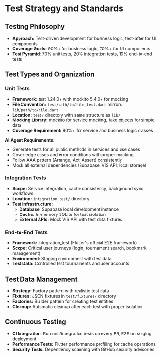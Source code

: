 # Test Strategy and Standards

## Testing Philosophy
- **Approach:** Test-driven development for business logic, test-after for UI components
- **Coverage Goals:** 90%+ for business logic, 70%+ for UI components
- **Test Pyramid:** 70% unit tests, 20% integration tests, 10% end-to-end tests

## Test Types and Organization

### Unit Tests
- **Framework:** test 1.24.0+ with mockito 5.4.0+ for mocking
- **File Convention:** `test/path/to/file_test.dart` mirrors `lib/path/to/file.dart`
- **Location:** `test/` directory with same structure as `lib/`
- **Mocking Library:** mockito for service mocking, fake objects for simple data
- **Coverage Requirement:** 90%+ for service and business logic classes

**AI Agent Requirements:**
- Generate tests for all public methods in services and use cases
- Cover edge cases and error conditions with proper mocking
- Follow AAA pattern (Arrange, Act, Assert) consistently
- Mock all external dependencies (Supabase, VIS API, local storage)

### Integration Tests
- **Scope:** Service integration, cache consistency, background sync workflows
- **Location:** `integration_test/` directory
- **Test Infrastructure:**
  - **Database:** Supabase local development instance
  - **Cache:** In-memory SQLite for test isolation
  - **External APIs:** Mock VIS API with test data fixtures

### End-to-End Tests
- **Framework:** integration_test (Flutter's official E2E framework)
- **Scope:** Critical user journeys (login, tournament search, bookmark management)
- **Environment:** Staging environment with test data
- **Test Data:** Controlled test tournaments and user accounts

## Test Data Management
- **Strategy:** Factory pattern with realistic test data
- **Fixtures:** JSON fixtures in `test/fixtures/` directory
- **Factories:** Builder pattern for creating test entities
- **Cleanup:** Automatic cleanup after each test with proper isolation

## Continuous Testing
- **CI Integration:** Run unit/integration tests on every PR, E2E on staging deployment
- **Performance Tests:** Flutter performance profiling for cache operations
- **Security Tests:** Dependency scanning with GitHub security advisories
